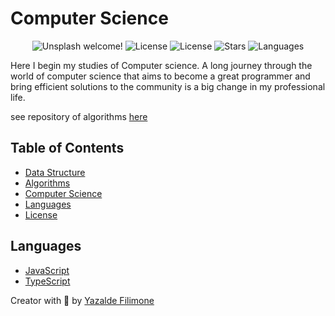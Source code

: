 # Computer Science

<p align="center">
  <img src="https://img.shields.io/static/v1?label=Computer Science&message=Welcome&color=FFFFFF&labelColor=110C2F" alt="Unsplash welcome!" />
  <img alt="License" src="https://img.shields.io/static/v1?label=version&message=1.0&color=FFFFFF&labelColor=110C2F">
  <img alt="License" src="https://img.shields.io/static/v1?label=license&message=MIT&color=FFFFFF&labelColor=110C2F">
  <img alt="Stars" src="https://img.shields.io/github/stars/yazaldefilimonepinto/algorithms-and-data-structures?color=FFFFFF&labelColor=110C2F">
  <img alt="Languages" src="https://img.shields.io/github/languages/count/yazaldefilimonepinto/algorithms-and-data-structures?color=FFFFFF&labelColor=110C2F">
</p>

Here I begin my studies of Computer science.
A long journey through the world of computer science that aims to become a great programmer and bring efficient solutions to the community is a big change in my professional life.

see repository of algorithms [here](https://github.com/yazaldefilimonepinto/algorithms-and-data-structures/tree/master/data-structures)

## Table of Contents

- [Data Structure](https://github.com/yazaldefilimonepinto/algorithms-and-data-structures/tree/master/data-structure)
- [Algorithms](https://github.com/yazaldefilimonepinto/algorithms-and-data-structures/tree/master/algorithms)
- [Computer Science](https://github.com/yazaldefilimonepinto/algorithms-and-data-structures/tree/master/computer-science)
- [Languages](#languages)
- [License](#license)

<a id="languages"></a>

## Languages

- [JavaScript](https://developer.mozilla.org/en-US/docs/Web/JavaScript)
- [TypeScript](https://www.typescriptlang.org/)
<!-- - [C++](https://en.wikipedia.org/wiki/C%2B%2B)
- [Python](https://www.python.org/) -->

Creator with 💙 by [Yazalde Filimone](https://www.linkedin.com/in/yazalde-filimone/)
